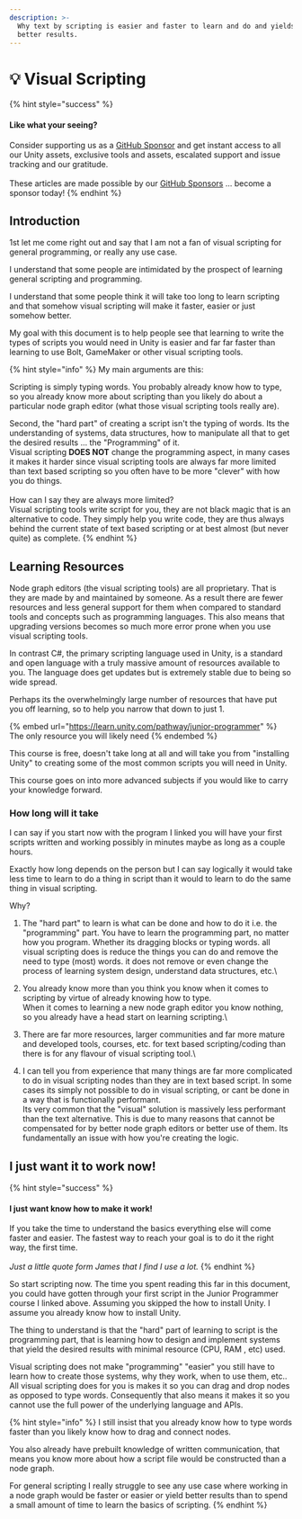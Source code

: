 ```yaml
---
description: >-
  Why text by scripting is easier and faster to learn and do and yields far
  better results.
---
```


# 💡 Visual Scripting

{% hint style="success" %}
#### Like what your seeing?

Consider supporting us as a [GitHub Sponsor](../become-a-sponsor.md) and get instant access to all our Unity assets, exclusive tools and assets, escalated support and issue tracking and our gratitude.\
\
These articles are made possible by our [GitHub Sponsors](https://github.com/sponsors/heathen-engineering) ... become a sponsor today!
{% endhint %}

## Introduction

1st let me come right out and say that I am not a fan of visual scripting for general programming, or really any use case.&#x20;

I understand that some people are intimidated by the prospect of learning general scripting and programming.&#x20;

I understand that some people think it will take too long to learn scripting and that somehow visual scripting will make it faster, easier or just somehow better.

My goal with this document is to help people see that learning to write the types of scripts you would need in Unity is easier and far far faster than learning to use Bolt, GameMaker or other visual scripting tools.

{% hint style="info" %}
My main arguments are this:

Scripting is simply typing words. You probably already know how to type, so you already know more about scripting than you likely do about a particular node graph editor (what those visual scripting tools really are).



Second, the "hard part" of creating a script isn't the typing of words. Its the understanding of systems, data structures, how to manipulate all that to get the desired results ... the "Programming" of it.\
Visual scripting **DOES NOT** change the programming aspect, in many cases it makes it harder since visual scripting tools are always far more limited than text based scripting so you often have to be more "clever" with how you do things.\
\
How can I say they are always more limited?\
Visual scripting tools write script for you, they are not black magic that is an alternative to code. They simply help you write code, they are thus always behind the current state of text based scripting or at best almost (but never quite) as complete.
{% endhint %}

## Learning Resources

Node graph editors (the visual scripting tools) are all proprietary. That is they are made by and maintained by someone. As a result there are fewer resources and less general support for them when compared to standard tools and concepts such as programming languages. This also means that upgrading versions becomes so much more error prone when you use visual scripting tools.

In contrast C#, the primary scripting language used in Unity, is a standard and open language with a truly massive amount of resources available to you. The language does get updates but is extremely stable due to being so wide spread.&#x20;

Perhaps its the overwhelmingly large number of resources that have put you off learning, so to help you narrow that down to just 1.

{% embed url="https://learn.unity.com/pathway/junior-programmer" %}
The only resource you will likely need
{% endembed %}

This course is free, doesn't take long at all and will take you from "installing Unity" to creating some of the most common scripts you will need in Unity.

This course goes on into more advanced subjects if you would like to carry your knowledge forward.

### How long will it take

I can say if you start now with the program I linked you will have your first scripts written and working possibly in minutes maybe as long as a couple hours.

Exactly how long depends on the person but I can say logically it would take less time to learn to do a thing in script than it would to learn to do the same thing in visual scripting.&#x20;

Why?

1. The "hard part" to learn is what can be done and how to do it i.e. the "programming" part. You have to learn the programming part, no matter how you program. Whether its dragging blocks or typing words. all visual scripting does is reduce the things you can do and remove the need to type (most) words. it does not remove or even change the process of learning system design, understand data structures, etc.\

2. You already know more than you think you know when it comes to scripting by virtue of already knowing how to type. \
   When it comes to learning a new node graph editor you know nothing, so you already have a head start on learning scripting.\

3. There are far more resources, larger communities and far more mature and developed tools, courses, etc. for text based scripting/coding than there is for any flavour of visual scripting tool.\

4. I can tell you from experience that many things are far more complicated to do in visual scripting nodes than they are in text based script. In some cases its simply not possible to do in visual scripting, or cant be done in a way that is functionally performant. \
   Its very common that the "visual" solution is massively less performant than the text alternative.  This is due to many reasons that cannot be compensated for by better node graph editors or better use of them. Its fundamentally an issue with how you're creating the logic.

## I just want it to work now!

{% hint style="success" %}
#### I just want know how to make it work!

If you take the time to understand the basics everything else will come faster and easier. The fastest way to reach your goal is to do it the right way, the first time.\
\
_Just a little quote form James that I find I use a lot._
{% endhint %}

So start scripting now. The time you spent reading this far in this document, you could have gotten through your first script in the Junior Programmer course I linked above. Assuming you skipped the how to install Unity. I assume you already know how to install Unity.

The thing to understand is that the "hard" part of learning to script is the programming part, that is learning how to design and implement systems that yield the desired results with minimal resource (CPU, RAM , etc) used.

Visual scripting does not make "programming" "easier" you still have to learn how to create those systems, why they work, when to use them, etc.. All visual scripting does for you is makes it so you can drag and drop nodes as opposed to type words. Consequently that also means it makes it so you cannot use the full power of the underlying language and APIs.&#x20;

{% hint style="info" %}
I still insist that you already know how to type words faster than you likely know how to drag and connect nodes.



You also already have prebuilt knowledge of written communication, that means you know more about how a script file would be constructed than a node graph.



For general scripting I really struggle to see any use case where working in a node graph would be faster or easier or yield better results than to spend a small amount of time to learn the basics of scripting.&#x20;
{% endhint %}
